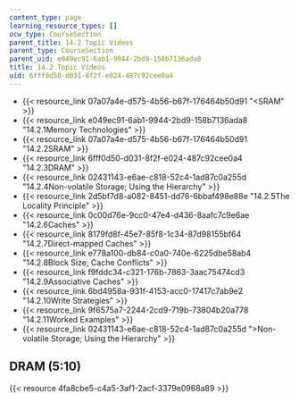 ```yaml
---
content_type: page
learning_resource_types: []
ocw_type: CourseSection
parent_title: 14.2 Topic Videos
parent_type: CourseSection
parent_uid: e049ec91-6ab1-9944-2bd9-158b7136ada8
title: 14.2 Topic Videos
uid: 6fff0d50-d031-8f2f-e024-487c92cee0a4
---
```


*   {{< resource_link 07a07a4e-d575-4b56-b67f-176464b50d91 "\<SRAM" >}}
*   {{< resource_link e049ec91-6ab1-9944-2bd9-158b7136ada8 "14.2.1Memory Technologies" >}}
*   {{< resource_link 07a07a4e-d575-4b56-b67f-176464b50d91 "14.2.2SRAM" >}}
*   {{< resource_link 6fff0d50-d031-8f2f-e024-487c92cee0a4 "14.2.3DRAM" >}}
*   {{< resource_link 02431143-e6ae-c818-52c4-1ad87c0a255d "14.2.4Non-volatile Storage; Using the Hierarchy" >}}
*   {{< resource_link 2d5bf7d8-a082-8451-dd76-6bbaf498e88e "14.2.5The Locality Principle" >}}
*   {{< resource_link 0c00d76e-9cc0-47e4-d436-8aafc7c9e6ae "14.2.6Caches" >}}
*   {{< resource_link 8179fd8f-45e7-85f8-1c34-87d98155bf64 "14.2.7Direct-mapped Caches" >}}
*   {{< resource_link e778a100-db84-c0a0-740e-6225dbe58ab4 "14.2.8Block Size; Cache Conflicts" >}}
*   {{< resource_link f9fddc34-c321-176b-7863-3aac75474cd3 "14.2.9Associative Caches" >}}
*   {{< resource_link 6bd4958a-931f-4153-acc0-17417c7ab9e2 "14.2.10Write Strategies" >}}
*   {{< resource_link 9f6575a7-2244-2cd9-719b-73804b20a778 "14.2.11Worked Examples" >}}
*   {{< resource_link 02431143-e6ae-c818-52c4-1ad87c0a255d "\>Non-volatile Storage; Using the Hierarchy" >}}

DRAM (5:10)
-----------

{{< resource 4fa8cbe5-c4a5-3af1-2acf-3379e0968a89 >}}

*   {{< resource_link 07a07a4e-d575-4b56-b67f-176464b50d91 "BackSRAM" >}}
*   {{< resource_link 02431143-e6ae-c818-52c4-1ad87c0a255d "ContinueNon-volatile Storage; Using the Hierarchy" >}}